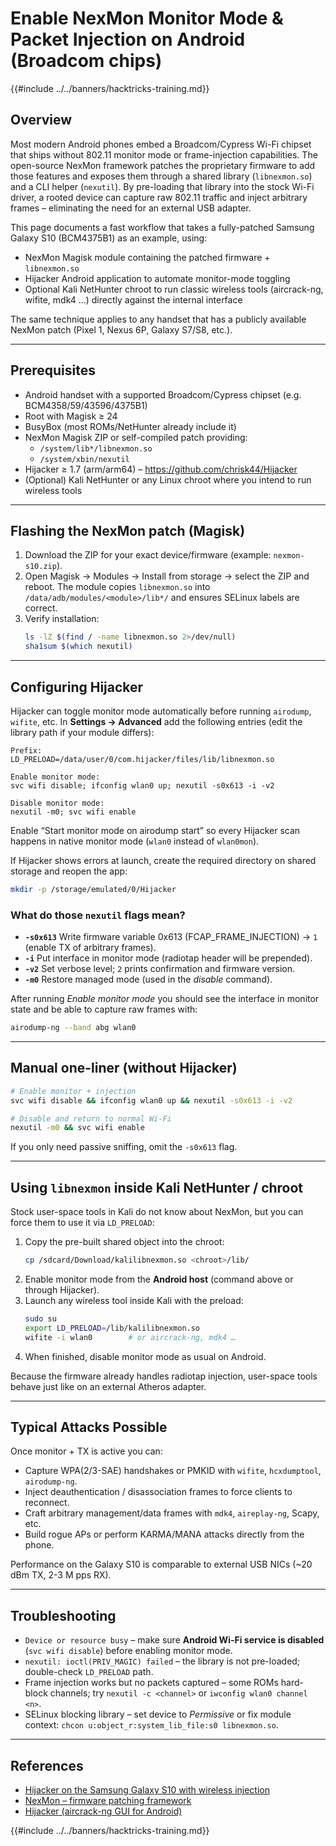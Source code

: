 # Enable NexMon Monitor Mode & Packet Injection on Android (Broadcom chips)

{{#include ../../banners/hacktricks-training.md}}

## Overview
Most modern Android phones embed a Broadcom/Cypress Wi-Fi chipset that ships without 802.11 monitor mode or frame-injection capabilities.  The open-source NexMon framework patches the proprietary firmware to add those features and exposes them through a shared library (`libnexmon.so`) and a CLI helper (`nexutil`).  By pre-loading that library into the stock Wi-Fi driver, a rooted device can capture raw 802.11 traffic and inject arbitrary frames – eliminating the need for an external USB adapter.

This page documents a fast workflow that takes a fully-patched Samsung Galaxy S10 (BCM4375B1) as an example, using:

* NexMon Magisk module containing the patched firmware + `libnexmon.so`
* Hijacker Android application to automate monitor-mode toggling
* Optional Kali NetHunter chroot to run classic wireless tools (aircrack-ng, wifite, mdk4 …) directly against the internal interface

The same technique applies to any handset that has a publicly available NexMon patch (Pixel 1, Nexus 6P, Galaxy S7/S8, etc.).

---

## Prerequisites
* Android handset with a supported Broadcom/Cypress chipset (e.g. BCM4358/59/43596/4375B1)
* Root with Magisk ≥ 24
* BusyBox (most ROMs/NetHunter already include it)
* NexMon Magisk ZIP or self-compiled patch providing:
  * `/system/lib*/libnexmon.so`
  * `/system/xbin/nexutil`
* Hijacker ≥ 1.7 (arm/arm64) – https://github.com/chrisk44/Hijacker
* (Optional) Kali NetHunter or any Linux chroot where you intend to run wireless tools

---

## Flashing the NexMon patch (Magisk)
1. Download the ZIP for your exact device/firmware (example: `nexmon-s10.zip`).
2. Open Magisk -> Modules -> Install from storage -> select the ZIP and reboot.
   The module copies `libnexmon.so` into `/data/adb/modules/<module>/lib*/` and ensures SELinux labels are correct.
3. Verify installation:
   ```bash
   ls -lZ $(find / -name libnexmon.so 2>/dev/null)
   sha1sum $(which nexutil)
   ```

---

## Configuring Hijacker
Hijacker can toggle monitor mode automatically before running `airodump`, `wifite`, etc.  In **Settings -> Advanced** add the following entries (edit the library path if your module differs):

```
Prefix:
LD_PRELOAD=/data/user/0/com.hijacker/files/lib/libnexmon.so

Enable monitor mode:
svc wifi disable; ifconfig wlan0 up; nexutil -s0x613 -i -v2

Disable monitor mode:
nexutil -m0; svc wifi enable
```

Enable “Start monitor mode on airodump start” so every Hijacker scan happens in native monitor mode (`wlan0` instead of `wlan0mon`).

If Hijacker shows errors at launch, create the required directory on shared storage and reopen the app:
```bash
mkdir -p /storage/emulated/0/Hijacker
```

### What do those `nexutil` flags mean?
* **`-s0x613`**   Write firmware variable 0x613 (FCAP_FRAME_INJECTION) → `1` (enable TX of arbitrary frames).
* **`-i`**         Put interface in monitor mode (radiotap header will be prepended).
* **`-v2`**        Set verbose level; `2` prints confirmation and firmware version.
* **`-m0`**        Restore managed mode (used in the *disable* command).

After running *Enable monitor mode* you should see the interface in monitor state and be able to capture raw frames with:
```bash
airodump-ng --band abg wlan0
```

---

## Manual one-liner (without Hijacker)
```bash
# Enable monitor + injection
svc wifi disable && ifconfig wlan0 up && nexutil -s0x613 -i -v2

# Disable and return to normal Wi-Fi
nexutil -m0 && svc wifi enable
```

If you only need passive sniffing, omit the `-s0x613` flag.

---

## Using `libnexmon` inside Kali NetHunter / chroot
Stock user-space tools in Kali do not know about NexMon, but you can force them to use it via `LD_PRELOAD`:

1. Copy the pre-built shared object into the chroot:
   ```bash
   cp /sdcard/Download/kalilibnexmon.so <chroot>/lib/
   ```
2. Enable monitor mode from the **Android host** (command above or through Hijacker).
3. Launch any wireless tool inside Kali with the preload:
   ```bash
   sudo su
   export LD_PRELOAD=/lib/kalilibnexmon.so
   wifite -i wlan0        # or aircrack-ng, mdk4 …
   ```
4. When finished, disable monitor mode as usual on Android.

Because the firmware already handles radiotap injection, user-space tools behave just like on an external Atheros adapter.

---

## Typical Attacks Possible
Once monitor + TX is active you can:
* Capture WPA(2/3-SAE) handshakes or PMKID with `wifite`, `hcxdumptool`, `airodump-ng`.
* Inject deauthentication / disassociation frames to force clients to reconnect.
* Craft arbitrary management/data frames with `mdk4`, `aireplay-ng`, Scapy, etc.
* Build rogue APs or perform KARMA/MANA attacks directly from the phone.

Performance on the Galaxy S10 is comparable to external USB NICs (~20 dBm TX, 2-3 M pps RX).

---

## Troubleshooting
* `Device or resource busy` – make sure **Android Wi-Fi service is disabled** (`svc wifi disable`) before enabling monitor mode.
* `nexutil: ioctl(PRIV_MAGIC) failed` – the library is not pre-loaded; double-check `LD_PRELOAD` path.
* Frame injection works but no packets captured – some ROMs hard-block channels; try `nexutil -c <channel>` or `iwconfig wlan0 channel <n>`.
* SELinux blocking library – set device to *Permissive* or fix module context: `chcon u:object_r:system_lib_file:s0 libnexmon.so`.

---

## References
* [Hijacker on the Samsung Galaxy S10 with wireless injection](https://forums.kali.org/t/hijacker-on-the-samsung-galaxy-s10-with-wireless-injection/10305)
* [NexMon – firmware patching framework](https://github.com/seemoo-lab/nexmon)
* [Hijacker (aircrack-ng GUI for Android)](https://github.com/chrisk44/Hijacker)

{{#include ../../banners/hacktricks-training.md}}